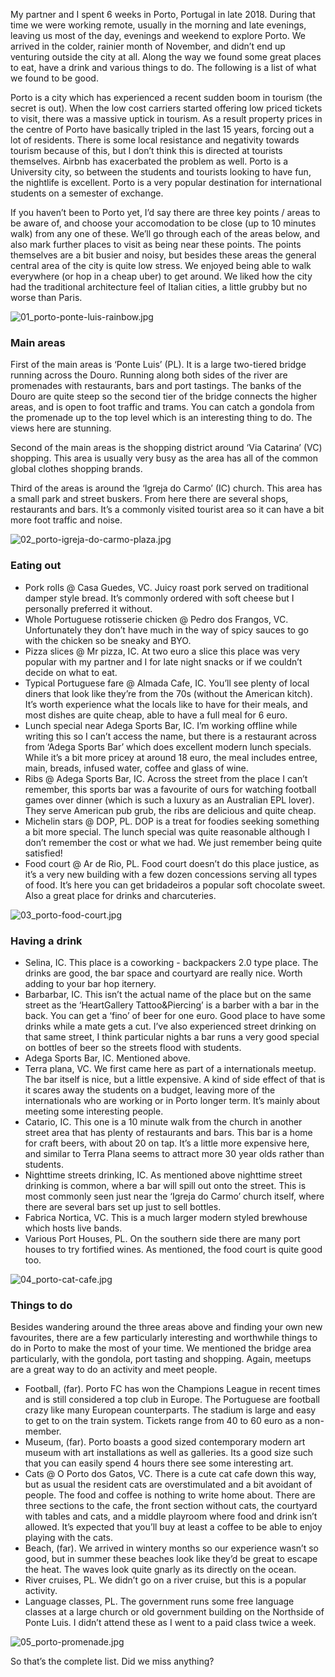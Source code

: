 My partner and I spent 6 weeks in Porto, Portugal in late 2018. During that time we were working remote, usually in the morning and late evenings, leaving us most of the day, evenings and weekend to explore Porto. We arrived in the colder, rainier month of November, and didn’t end up venturing outside the city at all. Along the way we found some great places to eat, have a drink and various things to do. The following is a list of what we found to be good.

Porto is a city which has experienced a recent sudden boom in tourism (the secret is out). When the low cost carriers started offering low priced tickets to visit, there was a massive uptick in tourism. As a result property prices in the centre of Porto have basically tripled in the last 15 years, forcing out a lot of residents. There is some local resistance and negativity towards tourism because of this, but I don’t think this is directed at tourists themselves. Airbnb has exacerbated the problem as well. Porto is a University city, so between the students and tourists looking to have fun, the nightlife is excellent. Porto is a very popular destination for international students on a semester of exchange.

If you haven’t been to Porto yet, I’d say there are three key points / areas to be aware of, and choose your accomodation to be close (up to 10 minutes walk) from any one of these. We’ll go through each of the areas below, and also mark further places to visit as being near these points. The points themselves are a bit busier and noisy, but besides these areas the general central area of the city is quite low stress. We enjoyed being able to walk everywhere (or hop in a cheap uber) to get around. We liked how the city had the traditional architecture feel of Italian cities, a little grubby but no worse than Paris.

![01_porto-ponte-luis-rainbow.jpg](https://www.nickjenkins.com.au/static/assets/porto/01_porto-ponte-luis-rainbow.jpg "01_porto-ponte-luis-rainbow.jpg")

### Main areas
First of the main areas is ‘Ponte Luis’ (PL). It is a large two-tiered bridge running across the Douro. Running along both sides of the river are promenades with restaurants, bars and port tastings. The banks of the Douro are quite steep so the second tier of the bridge connects the higher areas, and is open to foot traffic and trams. You can catch a gondola from the promenade up to the top level which is an interesting thing to do. The views here are stunning.


Second of the main areas is the shopping district around ‘Via Catarina’ (VC) shopping. This area is usually very busy as the area has all of the common global clothes shopping brands.

Third of the areas is around the ‘Igreja do Carmo’ (IC) church. This area has a small park and street buskers. From here there are several shops, restaurants and bars. It’s a commonly visited tourist area so it can have a bit more foot traffic and noise.

![02_porto-igreja-do-carmo-plaza.jpg](https://www.nickjenkins.com.au/static/assets/porto/02_porto-igreja-do-carmo-plaza.jpg "02_porto-igreja-do-carmo-plaza.jpg")

### Eating out
* Pork rolls @ Casa Guedes, VC. Juicy roast pork served on traditional damper style bread. It’s commonly ordered with soft cheese but I personally preferred it without.
* Whole Portuguese rotisserie chicken @ Pedro dos Frangos, VC. Unfortunately they don’t have much in the way of spicy sauces to go with the chicken so be sneaky and BYO.
* Pizza slices @ Mr pizza, IC. At two euro a slice this place was very popular with my partner and I for late night snacks or if we couldn’t decide on what to eat.
* Typical Portuguese fare @ Almada Cafe, IC. You’ll see plenty of local diners that look like they’re from the 70s (without the American kitch). It’s worth experience what the locals like to have for their meals, and most dishes are quite cheap, able to have a full meal for 6 euro.
* Lunch special near Adega Sports Bar, IC. I’m working offline while writing this so I can’t access the name, but there is a restaurant across from ‘Adega Sports Bar’ which does excellent modern lunch specials. While it’s a bit more pricey at around 18 euro, the meal includes entree, main, breads, infused water, coffee and glass of wine.
* Ribs @ Adega Sports Bar, IC. Across the street from the place I can’t remember, this sports bar was a favourite of ours for watching football games over dinner (which is such a luxury as an Australian EPL lover). They serve American pub grub, the ribs are delicious and quite cheap.
* Michelin stars @ DOP, PL. DOP is a treat for foodies seeking something a bit more special. The lunch special was quite reasonable although I don’t remember the cost or what we had. We just remember being quite satisfied!
* Food court @ Ar de Rio, PL. Food court doesn’t do this place justice, as it’s a very new building with a few dozen concessions serving all types of food. It’s here you can get bridadeiros a popular soft chocolate sweet. Also a great place for drinks and charcuteries.

![03_porto-food-court.jpg](https://www.nickjenkins.com.au/static/assets/porto/03_porto-food-court.jpg "03_porto-food-court.jpg")

### Having a drink
* Selina, IC. This place is a coworking - backpackers 2.0 type place. The drinks are good, the bar space and courtyard are really nice. Worth adding to your bar hop iternery.
* Barbarbar, IC. This isn’t the actual name of the place but on the same street as the ‘HeartGallery Tattoo&Piercing’ is a barber with a bar in the back. You can get a ‘fino’ of beer for one euro. Good place to have some drinks while a mate gets a cut. I’ve also experienced street drinking on that same street, I think particular nights a bar runs a very good special on bottles of beer so the streets flood with students.
* Adega Sports Bar, IC. Mentioned above.
* Terra plana, VC. We first came here as part of a internationals meetup. The bar itself is nice, but a little expensive. A kind of side effect of that is it scares away the students on a budget, leaving more of the internationals who are working or in Porto longer term. It’s mainly about meeting some interesting people.
* Catario, IC. This one is a 10 minute walk from the church in another street area that has plenty of restaurants and bars. This bar is a home for craft beers, with about 20 on tap. It’s a little more expensive here, and similar to Terra Plana seems to attract more 30 year olds rather than students.
* Nighttime streets drinking, IC. As mentioned above nighttime street drinking is common, where a bar will spill out onto the street. This is most commonly seen just near the ‘Igreja do Carmo’ church itself, where there are several bars set up just to sell bottles.
* Fabrica Nortica, VC. This is a much larger modern styled brewhouse which hosts live bands.
* Various Port Houses, PL. On the southern side there are many port houses to try fortified wines. As mentioned, the food court is quite good too.

![04_porto-cat-cafe.jpg](https://www.nickjenkins.com.au/static/assets/porto/04_porto-cat-cafe.jpg "04_porto-cat-cafe.jpg.jpg")

### Things to do

Besides wandering around the three areas above and finding your own new favourites, there are a few particularly interesting and worthwhile things to do in Porto to make the most of your time. We mentioned the bridge area particularly, with the gondola, port tasting and shopping. Again, meetups are a great way to do an activity and meet people.

* Football, (far). Porto FC has won the Champions League in recent times and is still considered a top club in Europe. The Portuguese are football crazy like many European counterparts. The stadium is large and easy to get to on the train system. Tickets range from 40 to 60 euro as a non-member.
* Museum, (far). Porto boasts a good sized contemporary modern art museum with art installations as well as galleries. Its a good size such that you can easily spend 4 hours there see some interesting art.
* Cats @ O Porto dos Gatos, VC. There is a cute cat cafe down this way, but as usual the resident cats are overstimulated and a bit avoidant of people. The food and coffee is nothing to write home about. There are three sections to the cafe, the front section without cats, the courtyard with tables and cats, and a middle playroom where food and drink isn’t allowed. It’s expected that you’ll buy at least a coffee to be able to enjoy playing with the cats.
* Beach, (far). We arrived in wintery months so our experience wasn’t so good, but in summer these beaches look like they’d be great to escape the heat. The waves look quite gnarly as its directly on the ocean.
* River cruises, PL. We didn’t go on a river cruise, but this is a popular activity.
* Language classes, PL. The government runs some free language classes at a large church or old government building on the Northside of Ponte Luis. I didn’t attend these as I went to a paid class twice a week.

![05_porto-promenade.jpg](https://www.nickjenkins.com.au/static/assets/porto/05_porto-promenade.jpg "05_porto-promenade.jpg")

So that’s the complete list. Did we miss anything?
